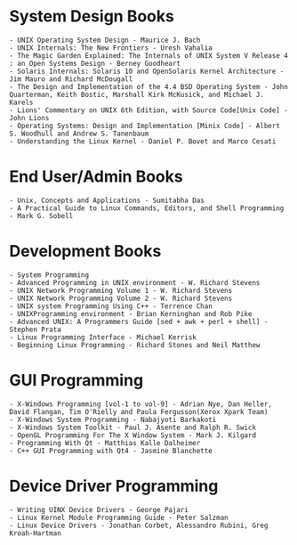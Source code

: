 # System Design Books
    - UNIX Operating System Design - Maurice J. Bach
    - UNIX Internals: The New Frontiers - Uresh Vahalia
    - The Magic Garden Explained: The Internals of UNIX System V Release 4 : an Open Systems Design - Berney Goodheart
    - Solaris Internals: Solaris 10 and OpenSolaris Kernel Architecture - Jim Mauro and Richard McDougall
    - The Design and Implementation of the 4.4 BSD Operating System - John Quarterman, Keith Bostic, Marshall Kirk McKusick, and Michael J. Karels
    - Lions' Commentary on UNIX 6th Edition, with Source Code[Unix Code] - John Lions
    - Operating Systems: Design and Implementation [Minix Code] - Albert S. Woodhull and Andrew S. Tanenbaum
    - Understanding the Linux Kernel - Daniel P. Bovet and Marco Cesati
# End User/Admin Books
    - Unix, Concepts and Applications - Sumitabha Das
    - A Practical Guide to Linux Commands, Editors, and Shell Programming - Mark G. Sobell
# Development Books
    - System Programming
    - Advanced Programming in UNIX environment - W. Richard Stevens
    - UNIX Network Programming Volume 1 - W. Richard Stevens
    - UNIX Network Programming Volume 2 - W. Richard Stevens
    - UNIX system Programming Using C++ - Terrence Chan
    - UNIXProgramming environment - Brian Kerninghan and Rob Pike
    - Advanced UNIX: A Programmers Guide [sed + awk + perl + shell] - Stephen Prata
    - Linux Programming Interface - Michael Kerrisk
    - Beginning Linux Programming - Richard Stones and Neil Matthew
# GUI Programming
    - X-Windows Programming [vol-1 to vol-9] - Adrian Nye, Dan Heller, David Flangan, Tim O'Rielly and Paula Fergusson(Xerox Xpark Team)
    - X-Windows System Programming - Nabajyoti Barkakoti
    - X-Windows System Toolkit - Paul J. Asente and Ralph R. Swick
    - OpenGL Programming For The X Window System - Mark J. Kilgard
    - Programming With Qt - Matthias Kalle Dalheimer
    - C++ GUI Programming with Qt4 - Jasmine Blanchette
# Device Driver Programming
    - Writing UINX Device Drivers - George Pajari
    - Linux Kernel Module Programming Guide - Peter Salzman
    - Linux Device Drivers - Jonathan Corbet, Alessandro Rubini, Greg Kroah-Hartman
